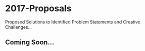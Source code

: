 # 2017-Proposals
Proposed Solutions to Identified Problem Statements and Creative Challenges...

## Coming Soon...
